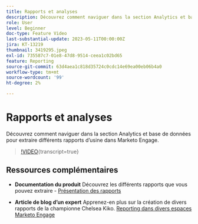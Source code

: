 ```yaml
---
title: Rapports et analyses
description: Découvrez comment naviguer dans la section Analytics et base de données pour extraire différents rapports d’usine dans Marketo Engage.
role: User
level: Beginner
doc-type: Feature Video
last-substantial-update: 2023-05-11T00:00:00Z
jira: KT-13219
thumbnail: 3419295.jpeg
exl-id: 735587c7-01e8-47d8-9514-ceea1c02bd65
feature: Reporting
source-git-commit: 63d4aea1c818d35724c0cdc14e69ea00eb06b4a0
workflow-type: tm+mt
source-wordcount: '99'
ht-degree: 2%

---
```


# Rapports et analyses

Découvrez comment naviguer dans la section Analytics et base de données pour extraire différents rapports d’usine dans Marketo Engage.

>[!VIDEO](https://video.tv.adobe.com/v/3419295/?learn=on){transcript=true}

## Ressources complémentaires

* **Documentation du produit**
Découvrez les différents rapports que vous pouvez extraire - [Présentation des rapports](https://experienceleague.adobe.com/docs/marketo/using/product-docs/reporting/reporting-overview.html?lang=en&amp;sdid=M7K4SLTS&amp;mv=email&amp;mv2=instreml)

* **Article de blog d’un expert**
Apprenez-en plus sur la création de divers rapports de la championne Chelsea Kiko. [Reporting dans divers espaces Marketo Engage](https://nation.marketo.com/t5/product-blogs/how-marketo-champion-chelsea-kiko-reports-in-various-marketo/ba-p/242627)
